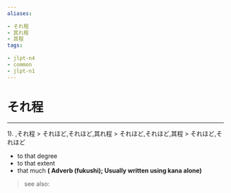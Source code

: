 ```yaml
---
aliases:
    
- それ程
- 其れ程
- 其程
tags:
    
- jlpt-n4
- common
- jlpt-n1
---
```


# それ程
---
1).
,それ程 > それほど,それほど,其れ程 > それほど,それほど,其程 > それほど,それほど

- to that degree
- to that extent
- that much
**( Adverb (fukushi); Usually written using kana alone)**
> see also: 
            
